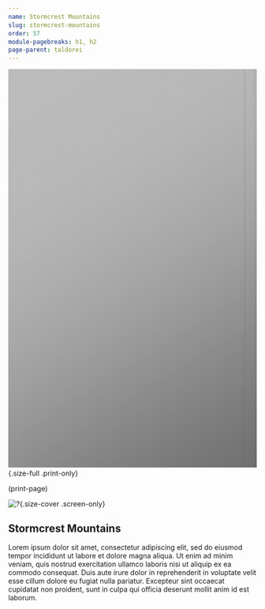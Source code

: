 ```yaml
---
name: Stormcrest Mountains
slug: stormcrest-mountains
order: 57
module-pagebreaks: h1, h2
page-parent: taldorei
---
```

![?](assets/img/placeholder-map-2550x3300.jpg){.size-full .print-only}

(print-page)

![?](assets/img/placeholder-map-3300x2550.jpg){.size-cover .screen-only}

## Stormcrest Mountains
Lorem ipsum dolor sit amet, consectetur adipiscing elit, sed do eiusmod tempor incididunt ut labore et dolore magna aliqua. Ut enim ad minim veniam, quis nostrud exercitation ullamco laboris nisi ut aliquip ex ea commodo consequat. Duis aute irure dolor in reprehenderit in voluptate velit esse cillum dolore eu fugiat nulla pariatur. Excepteur sint occaecat cupidatat non proident, sunt in culpa qui officia deserunt mollit anim id est laborum.